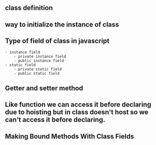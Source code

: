 ## class definition

## way to initialize the instance of class

## Type of field of class in javascript

    - instance field
        - private instance field
        - public instance field
    - static field
        - private static field
        - public static field

## Getter and setter method

## Like function we can access it before declaring due to hoisting but in class doesn't host so we can't access it before declaring.

## Making Bound Methods With Class Fields
